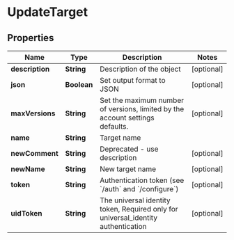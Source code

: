 

# UpdateTarget


## Properties

| Name | Type | Description | Notes |
|------------ | ------------- | ------------- | -------------|
|**description** | **String** | Description of the object |  [optional] |
|**json** | **Boolean** | Set output format to JSON |  [optional] |
|**maxVersions** | **String** | Set the maximum number of versions, limited by the account settings defaults. |  [optional] |
|**name** | **String** | Target name |  |
|**newComment** | **String** | Deprecated - use description |  [optional] |
|**newName** | **String** | New target name |  [optional] |
|**token** | **String** | Authentication token (see &#x60;/auth&#x60; and &#x60;/configure&#x60;) |  [optional] |
|**uidToken** | **String** | The universal identity token, Required only for universal_identity authentication |  [optional] |



